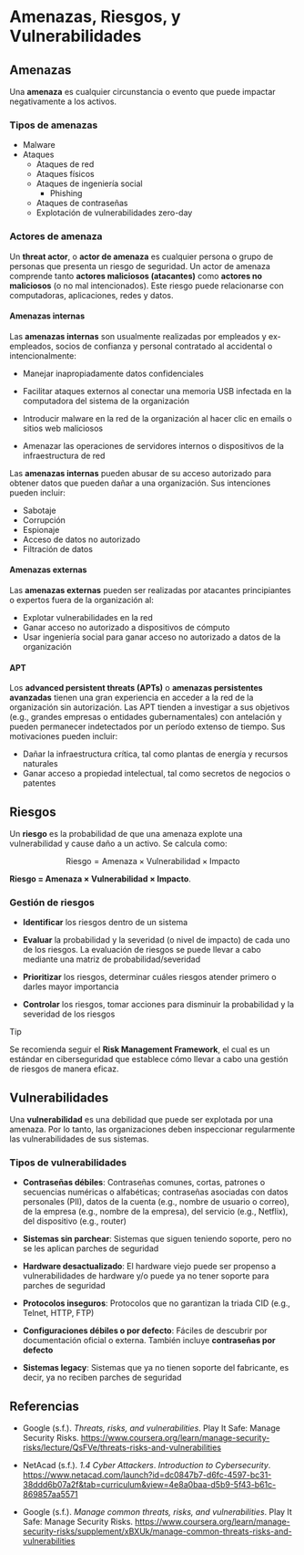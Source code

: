 # Amenazas, Riesgos, y Vulnerabilidades

## Amenazas

Una **amenaza** es cualquier circunstancia o evento que puede impactar
negativamente a los activos.

### Tipos de amenazas

- Malware
- Ataques
  - Ataques de red
  - Ataques físicos
  - Ataques de ingeniería social
    - Phishing
  - Ataques de contraseñas
  - Explotación de vulnerabilidades zero-day

### Actores de amenaza

Un **threat actor**, o **actor de amenaza** es cualquier persona o grupo de
personas que presenta un riesgo de seguridad. Un actor de amenaza comprende
tanto **actores maliciosos (atacantes)** como **actores no maliciosos** (o no
mal intencionados). Este riesgo puede relacionarse con computadoras,
aplicaciones, redes y datos.

#### Amenazas internas

Las **amenazas internas** son usualmente realizadas por empleados y
ex-empleados, socios de confianza y personal contratado al accidental o
intencionalmente:

- Manejar inapropiadamente datos confidenciales

- Facilitar ataques externos al conectar una memoria USB infectada en la
  computadora del sistema de la organización

- Introducir malware en la red de la organización al hacer clic en emails o
  sitios web maliciosos

- Amenazar las operaciones de servidores internos o dispositivos de la
  infraestructura de red

Las **amenazas internas** pueden abusar de su acceso autorizado para obtener
datos que pueden dañar a una organización. Sus intenciones pueden incluir:

- Sabotaje
- Corrupción
- Espionaje
- Acceso de datos no autorizado
- Filtración de datos

#### Amenazas externas

Las **amenazas externas** pueden ser realizadas por atacantes principiantes o
expertos fuera de la organización al:

- Explotar vulnerabilidades en la red
- Ganar acceso no autorizado a dispositivos de cómputo
- Usar ingeniería social para ganar acceso no autorizado a datos de la
  organización

#### APT

Los **advanced persistent threats (APTs)** o **amenazas persistentes avanzadas**
tienen una gran experiencia en acceder a la red de la organización sin
autorización. Las APT tienden a investigar a sus objetivos (e.g., grandes
empresas o entidades gubernamentales) con antelación y pueden permanecer
indetectados por un período extenso de tiempo. Sus motivaciones pueden incluir:

- Dañar la infraestructura crítica, tal como plantas de energía y recursos
  naturales
- Ganar acceso a propiedad intelectual, tal como secretos de negocios o patentes

## Riesgos

Un **riesgo** es la probabilidad de que una amenaza explote una vulnerabilidad y
cause daño a un activo. Se calcula como:

$$
\text{Riesgo} = \text{Amenaza} \times \text{Vulnerabilidad} \times
\text{Impacto}
$$

**Riesgo = Amenaza × Vulnerabilidad × Impacto**.

### Gestión de riesgos

- **Identificar** los riesgos dentro de un sistema

- **Evaluar** la probabilidad y la severidad (o nivel de impacto) de cada uno de
  los riesgos. La evaluación de riesgos se puede llevar a cabo mediante una
  matriz de probabilidad/severidad

- **Prioritizar** los riesgos, determinar cuáles riesgos atender primero o
  darles mayor importancia

- **Controlar** los riesgos, tomar acciones para disminuir la probabilidad y la
  severidad de los riesgos

> [!TIP]
>
> Se recomienda seguir el **Risk Management Framework**, el cual es un estándar
> en ciberseguridad que establece cómo llevar a cabo una gestión de riesgos de
> manera eficaz.

## Vulnerabilidades

Una **vulnerabilidad** es una debilidad que puede ser explotada por una amenaza.
Por lo tanto, las organizaciones deben inspeccionar regularmente las
vulnerabilidades de sus sistemas.

### Tipos de vulnerabilidades

- **Contraseñas débiles**: Contraseñas comunes, cortas, patrones o secuencias
  numéricas o alfabéticas; contraseñas asociadas con datos personales (PII),
  datos de la cuenta (e.g., nombre de usuario o correo), de la empresa (e.g.,
  nombre de la empresa), del servicio (e.g., Netflix), del dispositivo (e.g.,
  router)

- **Sistemas sin parchear**: Sistemas que siguen teniendo soporte, pero no se
  les aplican parches de seguridad

- **Hardware desactualizado**: El hardware viejo puede ser propenso a
  vulnerabilidades de hardware y/o puede ya no tener soporte para parches de
  seguridad

- **Protocolos inseguros**: Protocolos que no garantizan la triada CID (e.g.,
  Telnet, HTTP, FTP)

- **Configuraciones débiles o por defecto**: Fáciles de descubrir por
  documentación oficial o externa. También incluye **contraseñas por defecto**

- **Sistemas legacy**: Sistemas que ya no tienen soporte del fabricante, es
  decir, ya no reciben parches de seguridad

## Referencias

- Google (s.f.). _Threats, risks, and vulnerabilities_. Play It Safe: Manage
  Security Risks.
  <https://www.coursera.org/learn/manage-security-risks/lecture/QsFVe/threats-risks-and-vulnerabilities>

- NetAcad (s.f.). _1.4 Cyber Attackers_. _Introduction to Cybersecurity_.
  <https://www.netacad.com/launch?id=dc0847b7-d6fc-4597-bc31-38ddd6b07a2f&tab=curriculum&view=4e8a0baa-d5b9-5f43-b61c-869857aa5571>

- Google (s.f.). _Manage common threats, risks, and vulnerabilities_. Play It
  Safe: Manage Security Risks.
  <https://www.coursera.org/learn/manage-security-risks/supplement/xBXUk/manage-common-threats-risks-and-vulnerabilities>
